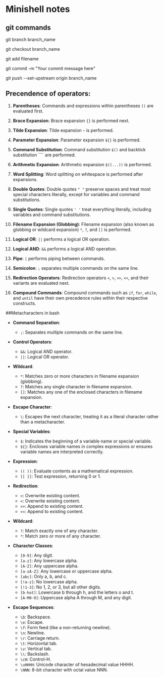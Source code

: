 # Minishell notes

## git commands
git branch branch_name

git checkout branch_name

git add filename

git commit -m "Your commit message here"

git push --set-upstream origin branch_name


## Precendence of operators:

1. **Parentheses**: Commands and expressions within parentheses `()` are evaluated first.
   
2. **Brace Expansion**: Brace expansion `{}` is performed next.

3. **Tilde Expansion**: Tilde expansion `~` is performed.

4. **Parameter Expansion**: Parameter expansion `${}` is performed.

5. **Command Substitution**: Command substitution `$()` and backtick substitution ```` are performed.

6. **Arithmetic Expansion**: Arithmetic expansion `$((...))` is performed.

7. **Word Splitting**: Word splitting on whitespace is performed after expansions.

8. **Double Quotes**: Double quotes `" "` preserve spaces and treat most special characters literally, except for variables and command substitutions.

9. **Single Quotes**: Single quotes `' '` treat everything literally, including variables and command substitutions.

10. **Filename Expansion (Globbing)**: Filename expansion (also known as globbing or wildcard expansion) `*`, `?`, and `[]` is performed.

11. **Logical OR**: `||` performs a logical OR operation.

12. **Logical AND**: `&&` performs a logical AND operation.

13. **Pipe**: `|` performs piping between commands.

14. **Semicolon**: `;` separates multiple commands on the same line.

15. **Redirection Operators**: Redirection operators `<`, `>`, `>>`, `<<`, and their variants are evaluated next.

16. **Compound Commands**: Compound commands such as `if`, `for`, `while`, and `until` have their own precedence rules within their respective constructs.

##Metacharacters in bash 
- **Command Separation**:
  - `;`: Separates multiple commands on the same line.

- **Control Operators**:
  - `&&`: Logical AND operator.
  - `||`: Logical OR operator.

- **Wildcard**:
  - `*`: Matches zero or more characters in filename expansion (globbing).
  - `?`: Matches any single character in filename expansion.
  - `[]`: Matches any one of the enclosed characters in filename expansion.

- **Escape Character**:
  - `\`: Escapes the next character, treating it as a literal character rather than a metacharacter.

- **Special Variables**:
  - `$`: Indicates the beginning of a variable name or special variable.
  - `${}`: Encloses variable names in complex expressions or ensures variable names are interpreted correctly.

- **Expression**:
  - `(( ))`: Evaluate contents as a mathematical expression.
  - `[[ ]]`: Test expression, returning 0 or 1.

- **Redirection**:
  - `>`: Overwrite existing content.
  - `<`: Overwrite existing content.
  - `>>`: Append to existing content.
  - `<<`: Append to existing content.

- **Wildcard**:
  - `?`: Match exactly one of any character.
  - `*`: Match zero or more of any character.

- **Character Classes**:
  - `[0-9]`: Any digit.
  - `[a-z]`: Any lowercase alpha.
  - `[A-Z]`: Any uppercase alpha.
  - `[a-zA-Z]`: Any lowercase or uppercase alpha.
  - `[abc]`: Only a, b, and c.
  - `[!a-z]`: No lowercase alpha.
  - `[!1-3]`: No 1, 2, or 3, but all other digits.
  - `[b-hot]`: Lowercase b through h, and the letters o and t.
  - `[A-M0-9]`: Uppercase alpha A through M, and any digit.

- **Escape Sequences**:
  - `\b`: Backspace.
  - `\e`: Escape.
  - `\f`: Form feed (like a non-returning newline).
  - `\n`: Newline.
  - `\r`: Carriage return.
  - `\t`: Horizontal tab.
  - `\v`: Vertical tab.
  - `\\`: Backslash.
  - `\cH`: Control-H.
  - `\uHHHH`: Unicode character of hexadecimal value HHHH.
  - `\NNN`: 8-bit character with octal value NNN.

